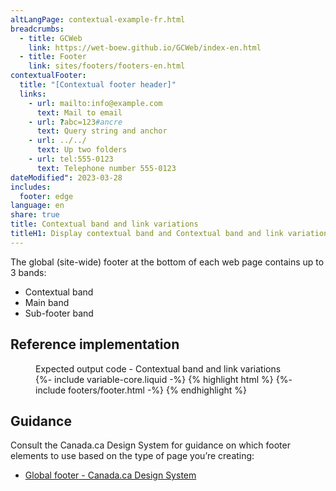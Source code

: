 ```yaml
---
altLangPage: contextual-example-fr.html
breadcrumbs:
  - title: GCWeb
    link: https://wet-boew.github.io/GCWeb/index-en.html
  - title: Footer
    link: sites/footers/footers-en.html
contextualFooter:
  title: "[Contextual footer header]"
  links:
    - url: mailto:info@example.com
      text: Mail to email
    - url: ?abc=123#ancre
      text: Query string and anchor
    - url: ../../
      text: Up two folders
    - url: tel:555-0123
      text: Telephone number 555-0123
dateModified": 2023-03-28
includes:
  footer: edge
language: en
share: true
title: Contextual band and link variations
titleH1: Display contextual band and Contextual band and link variations
---
```

<div class="wb-prettify all-pre hide"></div>

The global (site-wide) footer at the bottom of each web page contains up to 3 bands:
* Contextual band
* Main band
* Sub-footer band

## Reference implementation
<figure>
  <figcaption class="h3">Expected output code - Contextual band and link variations</figcaption>
{%- include variable-core.liquid -%}
{% highlight html %}
	{%- include footers/footer.html -%}
{% endhighlight %}
</figure>

## Guidance
Consult the Canada.ca Design System for guidance on which footer elements to use based on the type of page you’re creating:
* [Global footer - Canada.ca Design System](https://design.canada.ca/common-design-patterns/site-footer.html)
